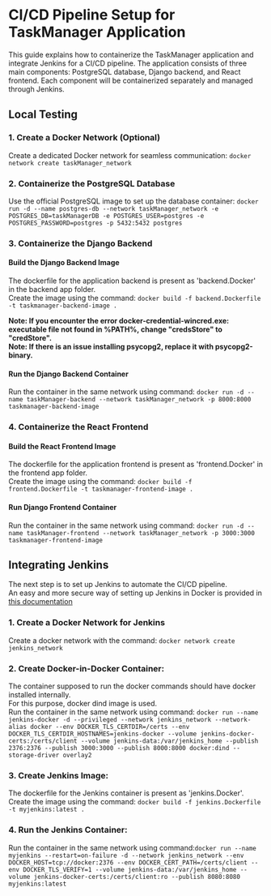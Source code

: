 # CI/CD Pipeline Setup for TaskManager Application
This guide explains how to containerize the TaskManager application and integrate Jenkins for a CI/CD pipeline. The application consists of three main components: PostgreSQL database, Django backend, and React frontend. Each component will be containerized separately and managed through Jenkins.

## Local Testing

### 1. Create a Docker Network (Optional)
Create a dedicated Docker network for seamless communication: `docker network create taskManager_network`

### 2. Containerize the PostgreSQL Database
Use the official PostgreSQL image to set up the database container: `docker run -d --name postgres-db --network taskManager_network -e POSTGRES_DB=taskManagerDB -e POSTGRES_USER=postgres -e POSTGRES_PASSWORD=postgres -p 5432:5432 postgres`

### 3. Containerize the Django Backend

#### Build the Django Backend Image
The dockerfile for the application backend is present as 'backend.Docker' in the backend app folder.<br>
Create the image using the command: `docker build -f backend.Dockerfile -t taskmanager-backend-image .`<br>

<b> Note: If you encounter the error docker-credential-wincred.exe: executable file not found in %PATH%, change "credsStore" to "credStore".<br></b>
<b> Note: If there is an issue installing psycopg2, replace it with psycopg2-binary.<br></b>

#### Run the Django Backend Container
Run the container in the same network using command: `docker run -d --name taskManager-backend --network taskManager_network -p 8000:8000 taskmanager-backend-image`

### 4. Containerize the React Frontend

#### Build the React Frontend Image
The dockerfile for the application frontend is present as 'frontend.Docker' in the frontend app folder.<br>
Create the image using the command: `docker build -f frontend.Dockerfile -t taskmanager-frontend-image .`<br>

#### Run Django Frontend Container
Run the container in the same network using command: `docker run -d --name taskManager-frontend --network taskManager_network -p 3000:3000 taskmanager-frontend-image`

## Integrating Jenkins
The next step is to set up Jenkins to automate the CI/CD pipeline.<br>
An easy and more secure way of setting up Jenkins in Docker is provided in [this documentation](https://www.jenkins.io/doc/book/installing/docker/)

### 1. Create a Docker Network for Jenkins
Create a docker network with the command: `docker network create jenkins_network`

### 2. Create Docker-in-Docker Container:
The container supposed to run the docker commands should have docker installed internally. <br>
For this purpose, docker dind image is used.<br>
Run the container in the same network using command: `docker run --name jenkins-docker -d --privileged --network jenkins_network --network-alias docker --env DOCKER_TLS_CERTDIR=/certs --env DOCKER_TLS_CERTDIR_HOSTNAMES=jenkins-docker --volume jenkins-docker-certs:/certs/client --volume jenkins-data:/var/jenkins_home --publish 2376:2376 --publish 3000:3000 --publish 8000:8000 docker:dind --storage-driver overlay2`

### 3. Create Jenkins Image:
The dockerfile for the Jenkins container is present as 'jenkins.Docker'.<br>
Create the image using the command: `docker build -f jenkins.Dockerfile -t myjenkins:latest .`<br>

### 4. Run the Jenkins Container:
Run the container in the same network using command:`docker run --name myjenkins --restart=on-failure -d --network jenkins_network --env DOCKER_HOST=tcp://docker:2376 --env DOCKER_CERT_PATH=/certs/client --env DOCKER_TLS_VERIFY=1 --volume jenkins-data:/var/jenkins_home --volume jenkins-docker-certs:/certs/client:ro --publish 8080:8080 myjenkins:latest`